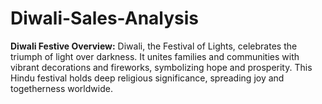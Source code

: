 # Diwali-Sales-Analysis
**Diwali Festive Overview:**
Diwali, the Festival of Lights, celebrates the triumph of light over darkness. It unites families and communities with vibrant decorations and fireworks, symbolizing hope and prosperity. This Hindu festival holds deep religious significance, spreading joy and togetherness worldwide.


